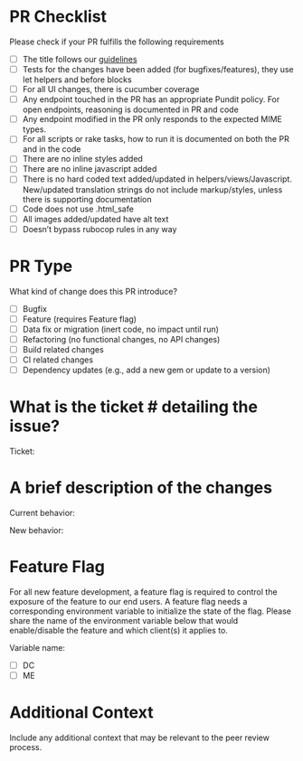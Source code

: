 # PR Checklist

Please check if your PR fulfills the following requirements
- [ ] The title follows our [guidelines](https://github.com/ideacrew/enroll/blob/trunk/CONTRIBUTING.md#commit)
- [ ] Tests for the changes have been added (for bugfixes/features), they use let helpers and before blocks
- [ ] For all UI changes, there is cucumber coverage
- [ ] Any endpoint touched in the PR has an appropriate Pundit policy. For open endpoints, reasoning is documented in PR and code
- [ ] Any endpoint modified in the PR only responds to the expected MIME types.
- [ ] For all scripts or rake tasks, how to run it is documented on both the PR and in the code
- [ ] There are no inline styles added
- [ ] There are no inline javascript added
- [ ] There is no hard coded text added/updated in helpers/views/Javascript. New/updated translation strings do not include markup/styles, unless there is supporting documentation
- [ ] Code does not use .html_safe
- [ ] All images added/updated have alt text
- [ ] Doesn’t bypass rubocop rules in any way

# PR Type
What kind of change does this PR introduce?

- [ ] Bugfix
- [ ] Feature (requires Feature flag)
- [ ] Data fix or migration (inert code, no impact until run)
- [ ] Refactoring (no functional changes, no API changes)
- [ ] Build related changes
- [ ] CI related changes
- [ ] Dependency updates (e.g., add a new gem or update to a version)

# What is the ticket # detailing the issue?

Ticket: 

# A brief description of the changes

Current behavior:

New behavior:

# Feature Flag

For all new feature development, a feature flag is required to control the exposure of the feature to our end users. A feature flag needs a corresponding environment variable to initialize the state of the flag. Please share the name of the environment variable below that would enable/disable the feature and which client(s) it applies to.

Variable name:

- [ ] DC
- [ ] ME

# Additional Context
Include any additional context that may be relevant to the peer review process.
